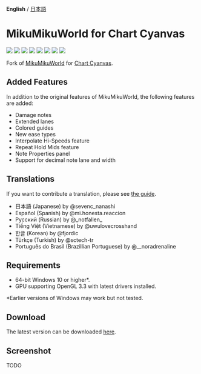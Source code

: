 **English** / [日本語](./README.ja.md)

# MikuMikuWorld for Chart Cyanvas

[![](https://byob.yarr.is/sevenc-nanashi/MikuMikuWorld4CC/coverage-en)](./MikuMikuWorld/res/i18n/en.csv)
[![](https://byob.yarr.is/sevenc-nanashi/MikuMikuWorld4CC/coverage-ja)](./MikuMikuWorld/res/i18n/ja.csv)
[![](https://byob.yarr.is/sevenc-nanashi/MikuMikuWorld4CC/coverage-es)](./MikuMikuWorld/res/i18n/es.csv)
[![](https://byob.yarr.is/sevenc-nanashi/MikuMikuWorld4CC/coverage-kr)](./MikuMikuWorld/res/i18n/kr.csv)
[![](https://byob.yarr.is/sevenc-nanashi/MikuMikuWorld4CC/coverage-ru)](./MikuMikuWorld/res/i18n/ru.csv)
[![](https://byob.yarr.is/sevenc-nanashi/MikuMikuWorld4CC/coverage-vi)](./MikuMikuWorld/res/i18n/vi.csv)
[![](https://byob.yarr.is/sevenc-nanashi/MikuMikuWorld4CC/coverage-tr)](./MikuMikuWorld/res/i18n/tr.csv)
[![](https://byob.yarr.is/sevenc-nanashi/MikuMikuWorld4CC/coverage-pt)](./MikuMikuWorld/res/i18n/pt.csv)

Fork of [MikuMikuWorld](https://github.com/crash5band/MikuMikuWorld) for [Chart Cyanvas](https://github.com/sevenc-nanashi/chart_cyanvas).

## Added Features

In addition to the original features of MikuMikuWorld, the following features are added:

- Damage notes
- Extended lanes
- Colored guides
- New ease types
- Interpolate Hi-Speeds feature
- Repeat Hold Mids feature
- Note Properties panel
- Support for decimal note lane and width

## Translations

If you want to contribute a translation, please see [the guide](./TRANSLATION.md).

- 日本語 (Japanese) by @sevenc_nanashi
- Español (Spanish) by @mi.honesta.reaccion
- Русский (Russian) by @\_notfallen\_
- Tiếng Việt (Vietnamese) by @uwulovecrosshand
- 한글 (Korean) by @fjordic
- Türkçe (Turkish) by @sctech-tr
- Português do Brasil (Brazillian Portuguese) by @\_\_noradrenaline

## Requirements

- 64-bit Windows 10 or higher\*.
- GPU supporting OpenGL 3.3 with latest drivers installed.

\*Earlier versions of Windows may work but not tested.

## Download

The latest version can be downloaded [here](https://github.com/sevenc-nanashi/MikuMikuWorld/releases/latest/download/MikuMikuWorld.zip).

## Screenshot

TODO

